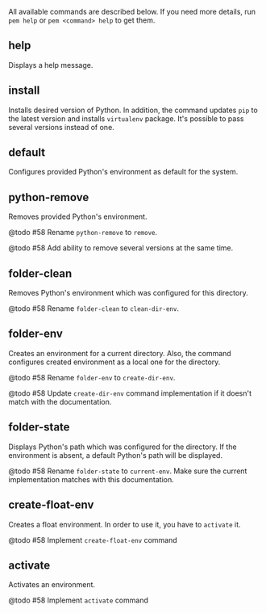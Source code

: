 All available commands are described below. If you need more details, run `pem help` or `pem <command> help` to get them.

help
----
Displays a help message.

install
-------
Installs desired version of Python. In addition, the command updates `pip` to the latest version and installs `virtualenv` package. It's possible to pass several versions instead of one. 

default
-------
Configures provided Python's environment as default for the system.

python-remove
-------------
Removes provided Python's environment.

@todo #58 Rename `python-remove` to `remove`.

@todo #58 Add ability to remove several versions at the same time.

folder-clean
------------
Removes Python's environment which was configured for this directory.

@todo #58 Rename `folder-clean` to `clean-dir-env`.

folder-env
----------
Creates an environment for a current directory. Also, the command configures created environment as a local one for the directory.

@todo #58 Rename `folder-env` to `create-dir-env`.

@todo #58 Update `create-dir-env` command implementation if it doesn't match with the documentation.


folder-state
-------------
Displays Python's path which was configured for the directory. If the environment is absent, a default Python's path will be displayed.

@todo #58 Rename `folder-state` to `current-env`. Make sure the current implementation matches with this documentation.

create-float-env
----------------
Creates a float environment. In order to use it, you have to `activate` it.

@todo #58 Implement `create-float-env` command

activate
--------
Activates an environment.

@todo #58 Implement `activate` command
